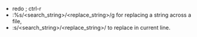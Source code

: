 - redo  ; ctrl-r
- :%s/<search_string>/<replace_string>/g for replacing a string across a file, 
- :s/<search_string>/<replace_string>/ to replace in current line.